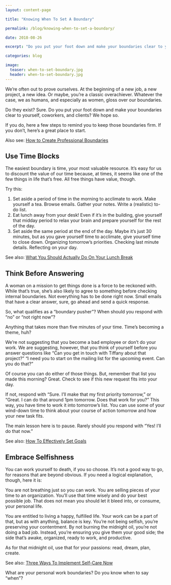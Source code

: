 ```yaml
---
layout: content-page

title: "Knowing When To Set A Boundary"

permalink: /blog/knowing-when-to-set-a-boundary/

date: 2018-08-26

excerpt: "Do you put your foot down and make your boundaries clear to yourself, coworkers, and clients? We hope so."

categories: blog

image:
  teaser: when-to-set-boundary.jpg
  header: when-to-set-boundary.jpg
---
```


We’re often out to prove ourselves. At the beginning of a new job, a new project, a new idea. Or maybe, you’re a classic overachiever. Whatever the case, we as humans, and especially as women, gloss over our boundaries. 

Do they exist? Sure. Do you put your foot down and make your boundaries clear to yourself, coworkers, and clients? We hope so.   

If you do, here a few steps to remind you to keep those boundaries firm. If you don’t, here’s a great place to start. 

Also see: [How to Create Professional Boundaries](/blog/how-to-create-professional-boundaries/) 

## Use Time Blocks

The easiest boundary is time, your most valuable resource. It’s easy for us to discount the value of our time because, at times, it seems like one of the few things in life that’s free. All free things have value, though. 

Try this: 

1. Set aside a period of time in the morning to acclimate to work. Make yourself a tea. Browse emails. Gather your notes. Write a (realistic) to-do list.
2. Eat lunch away from your desk! Even if it’s in the building, give yourself that midday period to relax your brain and prepare yourself for the rest of the day.
3. Set aside the same period at the end of the day. Maybe it’s just 30 minutes, but as you gave yourself time to acclimate, give yourself time to close down. Organizing tomorrow’s priorities. Checking last minute details. Reflecting on your day.

See also: [What You Should Actually Do On Your Lunch Break](/blog/what-you-should-actually-do-on-your-lunch-break/)

## Think Before Answering

A woman on a mission to get things done is a force to be reckoned with. While that’s true, she’s also likely to agree to something before checking internal boundaries. Not everything has to be done right now. Small emails that have a clear answer, sure, go ahead and send a quick response. 

So, what qualifies as a “boundary pusher”? When should you respond with “no” or “not right now”?

Anything that takes more than five minutes of your time. Time’s becoming a theme, huh? 

We’re not suggesting that you become a bad employee or don’t do your work. We are suggesting, however, that you think of yourself before you answer questions like “Can you get in touch with Tiffany about that project?” “I need you to start on the mailing list for the upcoming event. Can you do that?” 

Of course you can do either of those things. But, remember that list you made this morning? Great. Check to see if this new request fits into your day. 

If not, respond with “Sure. I’ll make that my first priority tomorrow,” or “Great. I can do that around 1pm tomorrow. Does that work for you?” This way, you have time to work it into tomorrow’s list. You can use some of your wind-down time to think about your course of action tomorrow and how your new task fits. 

The main lesson here is to pause. Rarely should you respond with “Yes! I’ll do that now.” 

See also: [How To Effectively Set Goals](/blog/how-to-effectively-set-goals/)

## Embrace Selfishness

You can work yourself to death, if you so choose. It’s not a good way to go, for reasons that are beyond obvious. If you need a logical explanation, though, here it is: 

  You are not breathing just so you can work. You are selling pieces of your time to an organization. You’ll use that time wisely and do your best possible job. That does not mean you should let it bleed into, or consume, your personal life. 

  You are entitled to living a happy, fulfilled life. Your work can be a part of that, but as with anything, balance is key. You’re not being selfish, you’re preserving your contentment. By not burning the midnight oil, you’re not doing a bad job. Instead, you’re ensuring you give them your good side; the side that’s awake, organized, ready to work, and productive. 

  As for that midnight oil, use that for your passions: read, dream, plan, create.

See also: [Three Ways To Implement Self-Care Now](/blog/three-ways-to-implement-self-care-now/)

What are your personal work boundaries? Do you know when to say “when”?